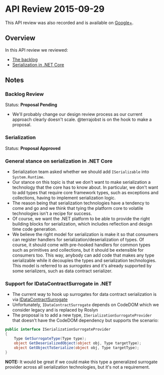 # API Review 2015-09-29

This API review was also recorded and is available on [Google+](https://plus.google.com/events/cp5uek0sfdpbp04m9usnvker2lk).

## Overview

In this API review we reviewed:

* [The backlog](#backlog-review)
* [Serialization in .NET Core](#serialization)

## Notes

### Backlog Review

Status: **Proposal Pending**

* We'll probably change our design review process as our current approach
  clearly doesn't scale. @terrajobst is on the hook to make a proposal.

### Serialization

Status: **Proposal Approved**

### General stance on serialization in .NET Core

* Serialization team asked whether we should add `ISerializable` into
  `System.Runtime`.
* Our stance on this topic is that we don't want to make serialization a
  technology that the core has to know about. In particular, we don't want to
  add types that require core framework types, such as exceptions and
  collections, having to implement serialization logic.
* The reason being that serialization technologies have a tendency to come and
  go and we think that tying the platform core to volatile technologies isn't a
  recipe for success.
* Of course, we want the .NET platform to be able to provide the right building
  blocks for serialization, which includes reflection and design time code
  generation.
* We believe the right model for serialization is make it so that consumers can
  register handlers for serialization/deserialization of types. Of course, it
  should come with pre-hooked handlers for common types such as primitives
  and collections, but it should be extensible for consumers too. This way,
  anybody can add code that makes any type serializable while it decouples
  the types and serialization technologies. This model is referred to
  as *surrogates* and it's already supported by some serializers, such as data
  contract serializer.

### Support for IDataContractSurrogate in .NET

* The current way to hook up surrogates for data contract serialization is via
  [IDataContractSurrogate](https://msdn.microsoft.com/en-us/library/system.runtime.serialization.idatacontractsurrogate(v=vs.110).aspx)
* Unfortunately, `IDataContractSurrogate` depends on CodeDOM which we consider
  legacy and is replaced by Roslyn
* The proposal is to add a new type, `ISerializationSurrogateProvider` that
  doesn't have the CodeDOM dependency but supports the scenario:

```C#
public interface ISerializationSurrogateProvider
{
    Type GetSurrogateType(Type type);
    object GetDeserializedObject(object obj, Type targetType);
    object GetObjectToSerialize(object obj, Type targetType);
}
```

**NOTE:** It would be great if we could make this type a generalized surrogate
provider across all serialization technologies, but it's not a requirement.